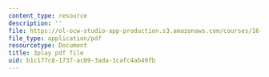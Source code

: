 ```yaml
---
content_type: resource
description: ''
file: https://ol-ocw-studio-app-production.s3.amazonaws.com/courses/16-90-computational-methods-in-aerospace-engineering-spring-2014/b1c177c81737ac093ada1cafc4ab49fb_E9Wx6QaGyR0.pdf
file_type: application/pdf
resourcetype: Document
title: 3play pdf file
uid: b1c177c8-1737-ac09-3ada-1cafc4ab49fb
---
```

